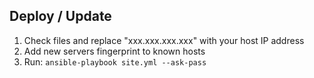 ## Deploy / Update

1. Check files and replace "xxx.xxx.xxx.xxx" with your host IP address
2. Add new servers fingerprint to known hosts
3. Run: `ansible-playbook site.yml --ask-pass`